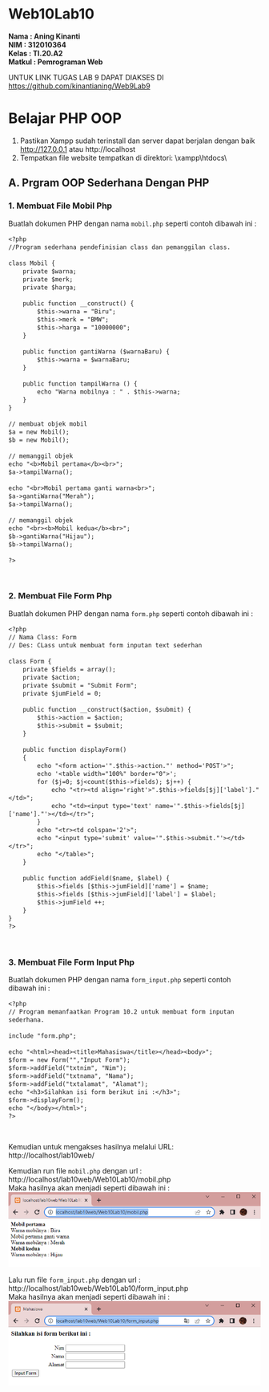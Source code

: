 # Web10Lab10

**Nama    : Aning Kinanti** <br>
**NIM     : 312010364** <br>
**Kelas   : TI.20.A2** <br>
**Matkul  : Pemrograman Web** <br>

UNTUK LINK TUGAS LAB 9 DAPAT DIAKSES DI https://github.com/kinantianing/Web9Lab9

# Belajar PHP OOP
1. Pastikan Xampp sudah terinstall dan server dapat berjalan dengan baik http://127.0.0.1 atau http://localhost
2. Tempatkan file website tempatkan di direktori: \xampp\htdocs\

## A. Prgram OOP Sederhana Dengan PHP
### 1. Membuat File Mobil Php
Buatlah dokumen PHP dengan nama `mobil.php` seperti contoh dibawah ini : <br>
```
<?php
//Program sederhana pendefinisian class dan pemanggilan class.

class Mobil {
    private $warna;
    private $merk;
    private $harga;

    public function __construct() {
        $this->warna = "Biru";
        $this->merk = "BMW";
        $this->harga = "10000000";
    }

    public function gantiWarna ($warnaBaru) {
        $this->warna = $warnaBaru;
    }

    public function tampilWarna () {
        echo "Warna mobilnya : " . $this->warna;
    }
}

// membuat objek mobil
$a = new Mobil();
$b = new Mobil();

// memanggil objek
echo "<b>Mobil pertama</b><br>";
$a->tampilWarna();

echo "<br>Mobil pertama ganti warna<br>";
$a->gantiWarna("Merah");
$a->tampilWarna();

// memanggil objek
echo "<br><b>Mobil kedua</b><br>";
$b->gantiWarna("Hijau");
$b->tampilWarna();

?>
```
<br>

### 2. Membuat File Form Php
Buatlah dokumen PHP dengan nama `form.php` seperti contoh dibawah ini : <br>
```
<?php
// Nama Class: Form
// Des: CLass untuk membuat form inputan text sederhan

class Form {
    private $fields = array();
    private $action;
    private $submit = "Submit Form";
    private $jumField = 0;

    public function __construct($action, $submit) {
        $this->action = $action;
        $this->submit = $submit;
    }

    public function displayForm()
    {
        echo "<form action='".$this->action."' method='POST'>";
        echo '<table width="100%" border="0">';
        for ($j=0; $j<count($this->fields); $j++) {
            echo "<tr><td align='right'>".$this->fields[$j]['label']."</td>";
            echo "<td><input type='text' name='".$this->fields[$j]['name']."'></td></tr>";
        }
        echo "<tr><td colspan='2'>";
        echo "<input type='submit' value='".$this->submit."'></td></tr>";
        echo "</table>";
    }

    public function addField($name, $label) {
        $this->fields [$this->jumField]['name'] = $name;
        $this->fields [$this->jumField]['label'] = $label;
        $this->jumField ++;
    }
}
?>
```
<br>

### 3. Membuat File Form Input Php
Buatlah dokumen PHP dengan nama `form_input.php` seperti contoh dibawah ini : <br>
```
<?php
// Program memanfaatkan Program 10.2 untuk membuat form inputan sederhana.

include "form.php";

echo "<html><head><title>Mahasiswa</title></head><body>";
$form = new Form("","Input Form");
$form->addField("txtnim", "Nim");
$form->addField("txtnama", "Nama");
$form->addField("txtalamat", "Alamat");
echo "<h3>Silahkan isi form berikut ini :</h3>";
$form->displayForm();
echo "</body></html>";
?>
```
<br>

Kemudian untuk mengakses hasilnya melalui URL: http://localhost/lab10web/ <br>

Kemudian run file `mobil.php` dengan url : http://localhost/lab10web/Web10Lab10/mobil.php <br>
Maka hasilnya akan menjadi seperti dibawah ini : <br>
![Gambar 1](screenshot/ss1.PNG) <br>

Lalu run file `form_input.php` dengan url : http://localhost/lab10web/Web10Lab10/form_input.php <br>
Maka hasilnya akan menjadi seperti dibawah ini : <br>
![Gambar 2](screenshot/ss2.PNG) <br>
